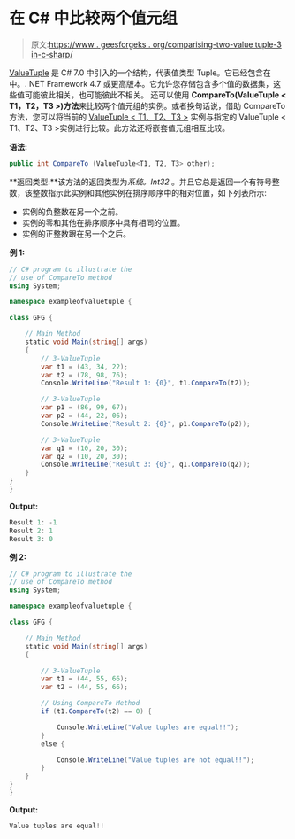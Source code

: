 # 在 C# 中比较两个值元组

> 原文:[https://www . geesforgeks . org/comparising-two-value tuple-3 in-c-sharp/](https://www.geeksforgeeks.org/comparing-two-valuetuple-3-in-c-sharp/)

[ValueTuple](https://www.geeksforgeeks.org/valuetuple-in-c-sharp/) 是 C# 7.0 中引入的一个结构，代表值类型 Tuple。它已经包含在中。. NET Framework 4.7 或更高版本。它允许您存储包含多个值的数据集，这些值可能彼此相关，也可能彼此不相关。
还可以使用 **CompareTo(ValueTuple < T1，T2，T3 >)方法**来比较两个值元组的实例。或者换句话说，借助 CompareTo 方法，您可以将当前的 [ValueTuple < T1、T2、T3 >](https://www.geeksforgeeks.org/c-sharp-valuetuple-3-struct/) 实例与指定的 ValueTuple < T1、T2、T3 >实例进行比较。此方法还将嵌套值元组相互比较。

**语法:**

```cs
public int CompareTo (ValueTuple<T1, T2, T3> other);

```

**返回类型:**该方法的返回类型为*系统。Int32* 。并且它总是返回一个有符号整数，该整数指示此实例和其他实例在排序顺序中的相对位置，如下列表所示:

*   实例的负整数在另一个之前。
*   实例的零和其他在排序顺序中具有相同的位置。
*   实例的正整数跟在另一个之后。

**例 1:**

```cs
// C# program to illustrate the 
// use of CompareTo method
using System;

namespace exampleofvaluetuple {

class GFG {

    // Main Method
    static void Main(string[] args)
    {
        // 3-ValueTuple
        var t1 = (43, 34, 22);
        var t2 = (78, 98, 76);
        Console.WriteLine("Result 1: {0}", t1.CompareTo(t2));

        // 3-ValueTuple
        var p1 = (86, 99, 67);
        var p2 = (44, 22, 06);
        Console.WriteLine("Result 2: {0}", p1.CompareTo(p2));

        // 3-ValueTuple
        var q1 = (10, 20, 30);
        var q2 = (10, 20, 30);
        Console.WriteLine("Result 3: {0}", q1.CompareTo(q2));
    }
}
}
```

**Output:**

```cs
Result 1: -1
Result 2: 1
Result 3: 0

```

**例 2:**

```cs
// C# program to illustrate the
// use of CompareTo method
using System;

namespace exampleofvaluetuple {

class GFG {

    // Main Method
    static void Main(string[] args)
    {

        // 3-ValueTuple
        var t1 = (44, 55, 66);
        var t2 = (44, 55, 66);

        // Using CompareTo Method
        if (t1.CompareTo(t2) == 0) {

            Console.WriteLine("Value tuples are equal!!");
        }
        else {

            Console.WriteLine("Value tuples are not equal!!");
        }
    }
}
}
```

**Output:**

```cs
Value tuples are equal!!

```